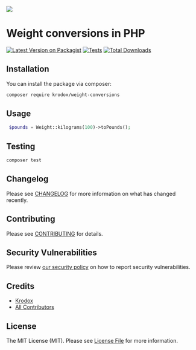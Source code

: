 
[<img src="https://github-ads.s3.eu-central-1.amazonaws.com/support-ukraine.svg?t=1" />](https://supportukrainenow.org)

# Weight conversions in PHP

[![Latest Version on Packagist](https://img.shields.io/packagist/v/krodox/weight-conversions.svg?style=flat-square)](https://packagist.org/packages/krodox/weight-conversions)
[![Tests](https://github.com/krodox/weight-conversions/actions/workflows/run-tests.yml/badge.svg?branch=main)](https://github.com/krodox/weight-conversions/actions/workflows/run-tests.yml)
[![Total Downloads](https://img.shields.io/packagist/dt/krodox/weight-conversions.svg?style=flat-square)](https://packagist.org/packages/krodox/weight-conversions)

## Installation

You can install the package via composer:

```bash
composer require krodox/weight-conversions
```

## Usage

```php
 $pounds = Weight::kilograms(100)->toPounds();
```

## Testing

```bash
composer test
```

## Changelog

Please see [CHANGELOG](CHANGELOG.md) for more information on what has changed recently.

## Contributing

Please see [CONTRIBUTING](https://github.com/spatie/.github/blob/main/CONTRIBUTING.md) for details.

## Security Vulnerabilities

Please review [our security policy](../../security/policy) on how to report security vulnerabilities.

## Credits

- [Krodox](https://github.com/krodox)
- [All Contributors](../../contributors)

## License

The MIT License (MIT). Please see [License File](LICENSE.md) for more information.
